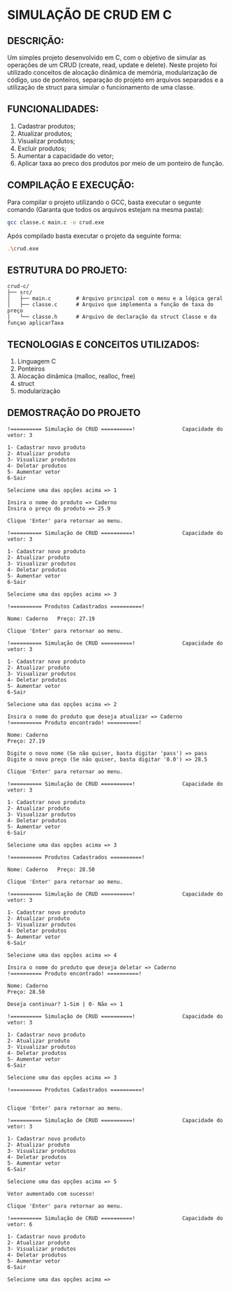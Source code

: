 # SIMULAÇÃO DE CRUD EM C

## DESCRIÇÃO:

Um simples projeto desenvolvido em C, com o objetivo de simular 
as operações de um CRUD (create, read, update e delete). Neste 
projeto foi utilizado conceitos de alocação dinâmica de memória,
modularização de código, uso de ponteiros, separação do projeto em
arquivos separados e a utilização de struct para simular o funcionamento
de uma classe.

## FUNCIONALIDADES:

1. Cadastrar produtos;
2. Atualizar produtos;
3. Visualizar produtos;
4. Excluir produtos;
5. Aumentar a capacidade do vetor;
6. Aplicar taxa ao preco dos produtos por meio de um ponteiro de função.

## COMPILAÇÃO E EXECUÇÃO:

Para compilar o projeto utilizando o GCC, basta executar o segunte comando (Garanta que todos os arquivos estejam na mesma pasta):

```bash
gcc classe.c main.c -o crud.exe
```

Após compilado basta executar o projeto da seguinte forma:

```bash
.\crud.exe
```

## ESTRUTURA DO PROJETO:

```plaintext
crud-c/
├── src/                  
│   ├── main.c        # Arquivo principal com o menu e a lógica geral  
│   ├── classe.c      # Arquivo que implementa a função de taxa do preço  
│   └── classe.h      # Arquivo de declaração da struct Classe e da funçao aplicarTaxa
```

## TECNOLOGIAS E CONCEITOS UTILIZADOS:

1. Linguagem C
2. Ponteiros
3. Alocação dinâmica (malloc, realloc, free)
4. struct
5. modularização

## DEMOSTRAÇÃO DO PROJETO

```plaintext
!========== Simulação de CRUD ==========!               Capacidade do vetor: 3

1- Cadastrar novo produto
2- Atualizar produto
3- Visualizar produtos
4- Deletar produtos
5- Aumentar vetor
6-Sair

Selecione uma das opções acima => 1
```
```plaintext
Insira o nome do produto => Caderno 
Insira o preço do produto => 25.9

Clique 'Enter' para retornar ao menu.
```
```plaintext
!========== Simulação de CRUD ==========!               Capacidade do vetor: 3

1- Cadastrar novo produto
2- Atualizar produto
3- Visualizar produtos
4- Deletar produtos
5- Aumentar vetor
6-Sair

Selecione uma das opções acima => 3
```
```plaintext
!========== Produtos Cadastrados ==========!

Nome: Caderno   Preço: 27.19

Clique 'Enter' para retornar ao menu.
```
```plaintext
!========== Simulação de CRUD ==========!               Capacidade do vetor: 3

1- Cadastrar novo produto
2- Atualizar produto
3- Visualizar produtos
4- Deletar produtos
5- Aumentar vetor
6-Sair

Selecione uma das opções acima => 2
```
```plaintext
Insira o nome do produto que deseja atualizar => Caderno
!========== Produto encontrado! ==========!

Nome: Caderno
Preço: 27.19

Digite o novo nome (Se não quiser, basta digitar 'pass') => pass
Digite o novo preço (Se não quiser, basta digitar '0.0') => 28.5

Clique 'Enter' para retornar ao menu.
```
```plaintext
!========== Simulação de CRUD ==========!               Capacidade do vetor: 3

1- Cadastrar novo produto
2- Atualizar produto
3- Visualizar produtos
4- Deletar produtos
5- Aumentar vetor
6-Sair

Selecione uma das opções acima => 3
```
```plaintext
!========== Produtos Cadastrados ==========!

Nome: Caderno   Preço: 28.50

Clique 'Enter' para retornar ao menu.
```
```plaintext
!========== Simulação de CRUD ==========!               Capacidade do vetor: 3

1- Cadastrar novo produto
2- Atualizar produto
3- Visualizar produtos
4- Deletar produtos
5- Aumentar vetor
6-Sair

Selecione uma das opções acima => 4
```
```plaintext
Insira o nome do produto que deseja deletar => Caderno
!========== Produto encontrado! ==========!

Nome: Caderno
Preço: 28.50

Deseja continuar? 1-Sim | 0- Não => 1
```
```plaintext
!========== Simulação de CRUD ==========!               Capacidade do vetor: 3

1- Cadastrar novo produto
2- Atualizar produto
3- Visualizar produtos
4- Deletar produtos
5- Aumentar vetor
6-Sair

Selecione uma das opções acima => 3
```
```plaintext
!========== Produtos Cadastrados ==========!


Clique 'Enter' para retornar ao menu.
```
```plaintext
!========== Simulação de CRUD ==========!               Capacidade do vetor: 3

1- Cadastrar novo produto
2- Atualizar produto
3- Visualizar produtos
4- Deletar produtos
5- Aumentar vetor
6-Sair

Selecione uma das opções acima => 5
```
```plaintext
Vetor aumentado com sucesso!

Clique 'Enter' para retornar ao menu.
```
```plaintext
!========== Simulação de CRUD ==========!               Capacidade do vetor: 6

1- Cadastrar novo produto
2- Atualizar produto
3- Visualizar produtos
4- Deletar produtos
5- Aumentar vetor
6-Sair

Selecione uma das opções acima =>
```

